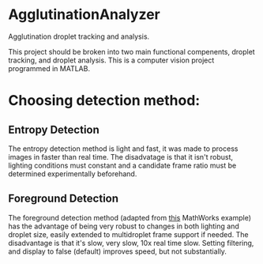 # AgglutinationAnalyzer
Agglutination droplet tracking and analysis.

This project should be broken into two main functional compenents, droplet tracking, and droplet analysis.
This is a computer vision project programmed in MATLAB.


# Choosing detection method:
## Entropy Detection
The entropy detection method is light and fast, it was made to process images in faster than real time. The disadvatage is that it isn't robust, lighting conditions must constant and a candidate frame ratio must be determined experimentally beforehand.

## Foreground Detection
The foreground detection method (adapted from [this](https://www.mathworks.com/help/vision/examples/motion-based-multiple-object-tracking.html) MathWorks example) has the advantage of being very robust to changes in both lighting and droplet size, easily extended to multidroplet frame support if needed. The disadvantage is that it's slow, very slow, 10x real time slow. Setting filtering, and display to false (default) improves speed, but not substantially.
